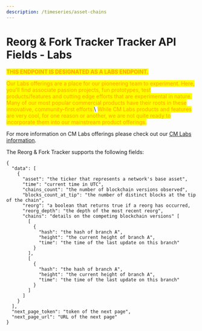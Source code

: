 ```yaml
---
description: /timeseries/asset-chains
---
```


# Reorg & Fork Tracker Tracker API Fields - Labs

<mark style="color:orange;">**THIS ENDPOINT IS DESIGNATED AS A LABS ENDPOINT.**</mark>

<mark style="color:orange;">Our Labs offerings are a place for our pioneering team to experiment. Here, you'll find associate passion projects, fun prototypes, test products/features and cutting edge efforts that are experimental in nature. Many of our most popular commercial products have their roots in these innovative, community-first efforts.</mark>\ <mark style="color:orange;">While CM Labs products and features are very cool, for one reason or another, we are not quite ready to incorporate them into our mainstream product offerings.</mark>

For more information on CM Labs offerings please check out our [CM Labs information](https://docs.coinmetrics.io/cm-labs).

The Reorg & Fork Tracker supports the following fields:

```
{
  "data": [
    {
      "asset": "the ticker that represents a network's base asset",
      "time": "current time in UTC",
      "chains_count": "the number of blockchain versions observed",
      "blocks_count_at_tip": "the number of distinct blocks at the tip of the chain",
      "reorg": "a boolean that returns true if a reorg has occurred,
      "reorg_depth": "the depth of the most recent reorg",
      "chains": "details on the competing blockchain versions" [
        [
          {
            "hash": "the hash of branch A",
            "height": "the current height of branch A",
            "time": "the time of the last update on this branch"
          }
        ],
        [
          {
            "hash": "the hash of branch A",
            "height": "the current height of branch A",
            "time": "the time of the last update on this branch"
          }
        ]
      ]
    }
  ],
  "next_page_token": "token of the next page",
  "next_page_url": "URL of the next page"
}

```
